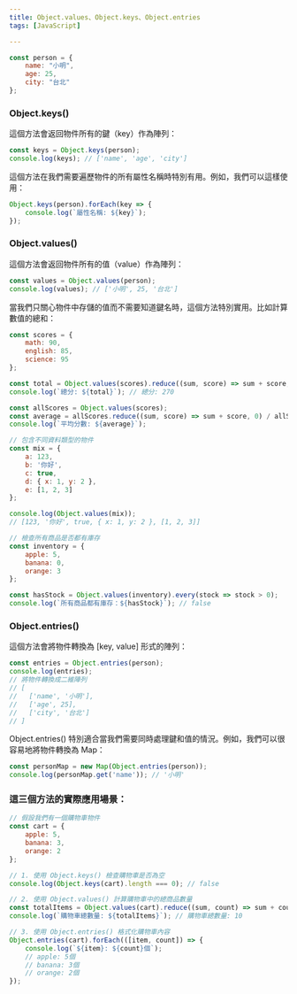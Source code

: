 ```yaml
---
title: Object.values、Object.keys、Object.entries
tags: [JavaScript]

---
```


```javascript
const person = {
    name: "小明",
    age: 25,
    city: "台北"
};
```

### Object.keys()
這個方法會返回物件所有的鍵（key）作為陣列：

```javascript
const keys = Object.keys(person);
console.log(keys); // ['name', 'age', 'city']
```

這個方法在我們需要遍歷物件的所有屬性名稱時特別有用。例如，我們可以這樣使用：

```javascript
Object.keys(person).forEach(key => {
    console.log(`屬性名稱: ${key}`);
});
```

### Object.values()
這個方法會返回物件所有的值（value）作為陣列：

```javascript
const values = Object.values(person);
console.log(values); // ['小明', 25, '台北']
```

當我們只關心物件中存儲的值而不需要知道鍵名時，這個方法特別實用。比如計算數值的總和：

```javascript
const scores = {
    math: 90,
    english: 85,
    science: 95
};

const total = Object.values(scores).reduce((sum, score) => sum + score, 0);
console.log(`總分: ${total}`); // 總分: 270

const allScores = Object.values(scores);
const average = allScores.reduce((sum, score) => sum + score, 0) / allScores.length;
console.log(`平均分數: ${average}`);
```

```javascript
// 包含不同資料類型的物件
const mix = {
    a: 123,
    b: '你好',
    c: true,
    d: { x: 1, y: 2 },
    e: [1, 2, 3]
};

console.log(Object.values(mix));
// [123, '你好', true, { x: 1, y: 2 }, [1, 2, 3]]
```

```javascript
// 檢查所有商品是否都有庫存
const inventory = {
    apple: 5,
    banana: 0,
    orange: 3
};

const hasStock = Object.values(inventory).every(stock => stock > 0);
console.log(`所有商品都有庫存：${hasStock}`); // false
```

### Object.entries()
這個方法會將物件轉換為 [key, value] 形式的陣列：

```javascript
const entries = Object.entries(person);
console.log(entries);
// 將物件轉換成二維陣列
// [
//   ['name', '小明'],
//   ['age', 25],
//   ['city', '台北']
// ]
```

Object.entries() 特別適合當我們需要同時處理鍵和值的情況。例如，我們可以很容易地將物件轉換為 Map：

```javascript
const personMap = new Map(Object.entries(person));
console.log(personMap.get('name')); // '小明'
```

### 這三個方法的實際應用場景：

```javascript
// 假設我們有一個購物車物件
const cart = {
    apple: 5,
    banana: 3,
    orange: 2
};

// 1. 使用 Object.keys() 檢查購物車是否為空
console.log(Object.keys(cart).length === 0); // false

// 2. 使用 Object.values() 計算購物車中的總商品數量
const totalItems = Object.values(cart).reduce((sum, count) => sum + count, 0);
console.log(`購物車總數量: ${totalItems}`); // 購物車總數量: 10

// 3. 使用 Object.entries() 格式化購物車內容
Object.entries(cart).forEach(([item, count]) => {
    console.log(`${item}: ${count}個`);
    // apple: 5個
    // banana: 3個
    // orange: 2個
});
```